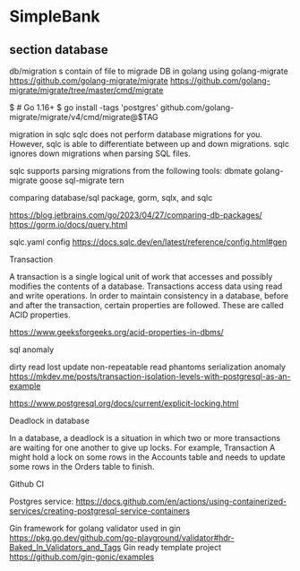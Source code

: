 # SimpleBank
 
section database
---------------
db/migration s
 contain of file to migrade DB in golang using golang-migrate
 https://github.com/golang-migrate/migrate
 https://github.com/golang-migrate/migrate/tree/master/cmd/migrate

$ # Go 1.16+
$ go install -tags 'postgres' github.com/golang-migrate/migrate/v4/cmd/migrate@$TAG

migration in sqlc
sqlc does not perform database migrations for you. However, sqlc is able to differentiate between up and down migrations. sqlc ignores down migrations when parsing SQL files.

sqlc supports parsing migrations from the following tools:
dbmate
golang-migrate
goose
sql-migrate
tern


comparing database/sql package, gorm, sqlx, and sqlc

https://blog.jetbrains.com/go/2023/04/27/comparing-db-packages/
https://gorm.io/docs/query.html

sqlc.yaml config
https://docs.sqlc.dev/en/latest/reference/config.html#gen

Transaction 

A transaction is a single logical unit of work that accesses and possibly modifies the contents of a database. Transactions access data using read and write operations. 
In order to maintain consistency in a database, before and after the transaction, certain properties are followed. These are called ACID properties.

https://www.geeksforgeeks.org/acid-properties-in-dbms/

sql anomaly 

dirty read
lost update
non-repeatable read
phantoms
serialization anomaly
https://mkdev.me/posts/transaction-isolation-levels-with-postgresql-as-an-example


https://www.postgresql.org/docs/current/explicit-locking.html

Deadlock in database

In a database, a deadlock is a situation in which two or more transactions are waiting for one another to give up locks. For example, Transaction A might hold a lock on some rows in the Accounts table and needs to update some rows in the Orders table to finish.

Github CI

Postgres service:
https://docs.github.com/en/actions/using-containerized-services/creating-postgresql-service-containers


Gin
framework for golang 
validator used in gin
https://pkg.go.dev/github.com/go-playground/validator#hdr-Baked_In_Validators_and_Tags
Gin ready template project
https://github.com/gin-gonic/examples